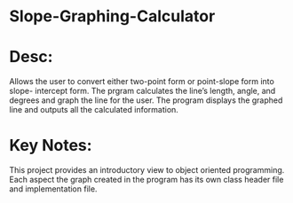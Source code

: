 # Slope-Graphing-Calculator
# Desc:
Allows the user to convert either two-point form or point-slope form into slope-
intercept form. The prgram calculates the line’s length, angle, and degrees and graph the line for the user.
The program displays the graphed line and outputs all the calculated information. 
# Key Notes:
This project provides an introductory view to object oriented programming. Each aspect the graph created in the program has its own class header file and implementation file. 
